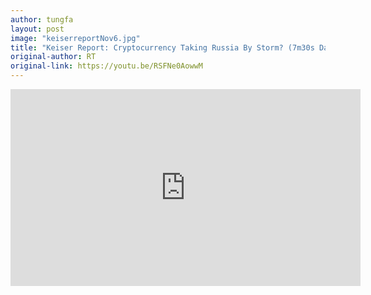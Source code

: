 ```yaml
---
author: tungfa
layout: post
image: "keiserreportNov6.jpg"
title: "Keiser Report: Cryptocurrency Taking Russia By Storm? (7m30s Dash mentioned)"
original-author: RT
original-link: https://youtu.be/RSFNe0AowwM
---
```


<iframe width="560" height="315" src="https://www.youtube.com/embed/RSFNe0AowwM" frameborder="0" gesture="media" allowfullscreen></iframe>
